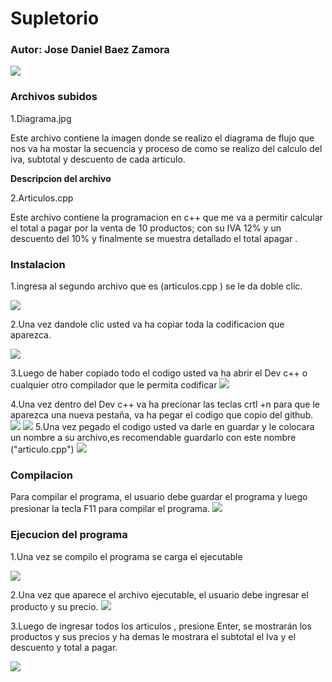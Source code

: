 # Supletorio


###          Autor: Jose Daniel Baez Zamora

![](https://avatars.githubusercontent.com/u/86859735?s=400&u=459729bc22372a4dd0eb5b021fa5cec477db42da&v=4)


###  Archivos subidos
 1.Diagrama.jpg
 
 Este archivo contiene  la imagen donde se realizo el diagrama de flujo que nos va ha mostar la secuencia y  proceso  de como se realizo  del  calculo del  iva, subtotal  y descuento de cada  articulo.

**Descripcion del archivo**

2.Articulos.cpp

Este  archivo contiene  la programacion  en c++ que me va a permitir calcular el total a pagar por la venta de 10 productos; con su IVA 12% y un descuento del 10%  y finalmente se muestra  detallado el total apagar  .
###   Instalacion
1.ingresa  al segundo  archivo que es (articulos.cpp ) se  le da doble  clic.
  
 ![](https://raw.githubusercontent.com/josedan1/imagenes-/main/ami%20t%C3%ADtulo.jpg)
 
2.Una vez dandole clic  usted va ha copiar toda la codificacion  que aparezca.

![](https://raw.githubusercontent.com/josedan1/imagenes-/main/github%20copia.jpg)

3.Luego de haber copiado todo el codigo usted va ha abrir el Dev c++ o cualquier otro compilador que le permita codificar 
![](https://raw.githubusercontent.com/josedan1/imagenes-/main/AcMa1.jpg)

4.Una vez dentro del Dev c++ va ha precionar las teclas crtl +n  para que le aparezca una nueva pestaña, va ha pegar el codigo que copio del github.
![](https://raw.githubusercontent.com/josedan1/imagenes-/main/Speed.jpg)
![](https://raw.githubusercontent.com/josedan1/imagenes-/main/DV%20c%2B%2Bt%C3%ADtulo.jpg)
5.Una vez  pegado el codigo usted va darle en guardar y le colocara un     nombre a su archivo,es recomendable guardarlo con este nombre ("articulo.cpp")
![](https://raw.githubusercontent.com/josedan1/imagenes-/main/IsA1.jpg)

### Compilacion 

Para compilar el programa, el usuario debe guardar el programa y luego presionar la tecla F11 para compilar el programa.
![](https://raw.githubusercontent.com/josedan1/imagenes-/main/F11A.jpg)
### Ejecucion del programa
1.Una vez se compilo el programa se carga el ejecutable

![](https://raw.githubusercontent.com/josedan1/imagenes-/main/EjecutableA.jpg)

2.Una vez que aparece el archivo ejecutable, el usuario debe ingresar el producto y su precio.
![](https://raw.githubusercontent.com/josedan1/imagenes-/main/monsterA.jpg)

3.Luego de ingresar todos los articulos , presione Enter, se mostrarán los productos y sus precios y ha demas  le mostrara el  subtotal  el Iva y el descuento y total a pagar.

![](https://raw.githubusercontent.com/josedan1/imagenes-/main/compilacionC1.jpg)
